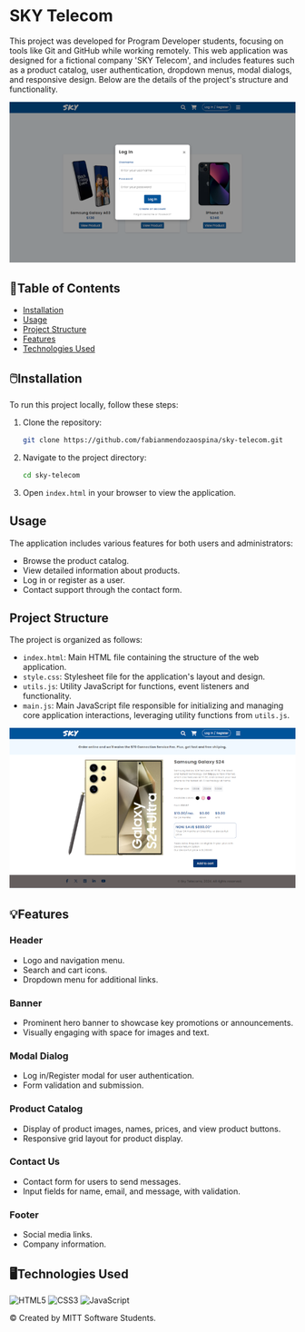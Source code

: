 # SKY Telecom

This project was developed for Program Developer students, focusing on tools like Git and GitHub while working remotely. This web application was designed for a fictional company 'SKY Telecom', and includes features such as a product catalog, user authentication, dropdown menus, modal dialogs, and responsive design. Below are the details of the project's structure and functionality.

![](./assets/img/readme1.png)

## 📑Table of Contents
- [Installation](#installation)
- [Usage](#usage)
- [Project Structure](#project-structure)
- [Features](#features)
- [Technologies Used](#technologies-used)

## 🖱️Installation
To run this project locally, follow these steps:
1. Clone the repository:
    ```sh
    git clone https://github.com/fabianmendozaospina/sky-telecom.git
    ```
2. Navigate to the project directory:
    ```sh
    cd sky-telecom
    ```
3. Open `index.html` in your browser to view the application.

## Usage
The application includes various features for both users and administrators:
- Browse the product catalog.
- View detailed information about products.
- Log in or register as a user.
- Contact support through the contact form.

## Project Structure
The project is organized as follows:
- `index.html`: Main HTML file containing the structure of the web application.
- `style.css`: Stylesheet file for the application's layout and design.
- `utils.js`: Utility JavaScript for functions, event listeners and functionality.
- `main.js`: Main JavaScript file responsible for initializing and managing 
core application interactions, leveraging utility functions from `utils.js`.

![](./assets/img/readme2.png)

## 💡Features
### Header
- Logo and navigation menu.
- Search and cart icons.
- Dropdown menu for additional links.

### Banner 
- Prominent hero banner to showcase key promotions or announcements.
- Visually engaging with space for images and text.

### Modal Dialog
- Log in/Register modal for user authentication.
- Form validation and submission.

### Product Catalog
- Display of product images, names, prices, and view product buttons.
- Responsive grid layout for product display.

### Contact Us
- Contact form for users to send messages.
- Input fields for name, email, and message, with validation.

### Footer
- Social media links.
- Company information.

## 🖥️Technologies Used
![HTML5](https://img.shields.io/badge/HTML-00A6E4?style=for-the-badge&logo=html5&logoColor=white)
![CSS3](https://img.shields.io/badge/CSS-0073E6?style=for-the-badge&logo=css3&logoColor=white)
![JavaScript](https://img.shields.io/badge/JavaScript-005D99?style=for-the-badge&logo=javascript&logoColor=white)

&copy; Created by MITT Software Students.